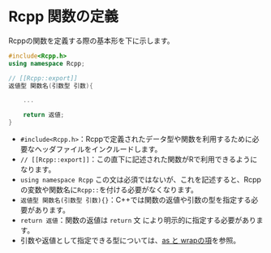 # Rcpp 関数の定義

Rcppの関数を定義する際の基本形を下に示します。

```cpp
#include<Rcpp.h>
using namespace Rcpp;

// [[Rcpp::export]]
返値型 関数名(引数型 引数){

    ...

    return 返値;
}
```

* `#include<Rcpp.h>`：Rcppで定義されたデータ型や関数を利用するために必要なヘッダファイルをインクルードします。
* `// [[Rcpp::export]]`：この直下に記述された関数がRで利用できるようになります。
* `using namespace Rcpp` この文は必須ではないが、これを記述すると、Rcppの変数や関数名に`Rcpp::`を付ける必要がなくなります。
* `返値型 関数名(引数型 引数){}`：C++では関数の返値や引数の型を指定する必要があります。
* `return 返値`：関数の返値は `return` 文 により明示的に指定する必要があります。
* 引数や返値として指定できる型については、[as と wrapの項](as_wrap.md)を参照。


